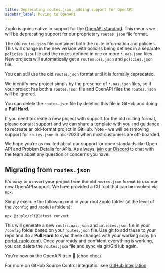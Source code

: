 ```yaml
---
title: Deprecating routes.json, adding support for OpenAPI
sidebar_label: Moving to OpenAPI
---
```


Zuplo is going native in support for the [OpenAPI standard](https://www.openapis.org/). This means we will be deprecating support for our proprietary `routes.json` file format.

The old `routes.json` file contained both the route information and policies. This will change in the new version with policies being defined in a separate `policies.json` file and the routes defined in one or more `*.oas.json` files. New projects will automatically get a `routes.oas.json` and `policies.json` file.

You can still use the old `routes.json` format until it is formally deprecated.

We identify new project simply by the presence of `*.oas.json` files, so if your project has both a `routes.json` file and OpenAPI files the `routes.json` will be ignored.

You can delete the `routes.json` file by deleting this file in GitHub and doing a **Pull Hard**.

If you need to create a new project with support for the old routing format, please contact [support](mailto:support@zuplo.com) and we can share a template with you and guidance to recreate an old-format project in GitHub. Note - we will be removing support for `routes.json` in mid-2023 when most customers are off-boarded.

We hope you're as excited about our support for open standards like Open API and Problem Details for APIs. As always, [join our Discord](https://discord.gg/8QbEjr2MgZ) to chat with the team about any question or concerns you have.

## Migrating from `routes.json`

It's easy to convert your project from the old `routes.json` format to use our new OpenAPI support. We have provided a CLI tool that can be invoked via [`npx`](https://www.npmjs.com/package/npx).

Simply execute the following cmd in your root Zuplo folder (at the level of the `/config` and `/module` folders):

```
npx @zuplo/cli@latest convert
```

This will generate a new `routes.oas.json` and `policies.json` file in your `/config` folder based on your `routes.json` file. Use git to add these to your repo and do a **Pull Hard** to sync these changes with your working copy (in [portal.zuplo.com](https://portal.zuplo.com)). Once your ready and confident everything is working, you can delete the `routes.json` file and sync via git/GitHub again.

You're now on the OpenAPI train 🚂 (choo choo).

For more on GitHub Source Control integration see [GitHub integration](/docs/articles/source-control).
